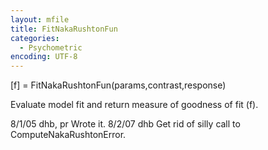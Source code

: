 ```yaml
---
layout: mfile
title: FitNakaRushtonFun
categories:
  - Psychometric
encoding: UTF-8
---
```


[f] = FitNakaRushtonFun(params,contrast,response)

Evaluate model fit and return measure of goodness of fit (f).

8/1/05    dhb, pr     Wrote it.
8/2/07    dhb         Get rid of silly call to ComputeNakaRushtonError.